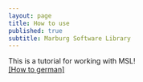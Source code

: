 ```yaml
---
layout: page
title: How to use
published: true
subtitle: Marburg Software Library
---
```


This is a tutorial for working with MSL!  
<a href= "img/howto_msl.pdf" target="_blank"> [How to german]</a>
